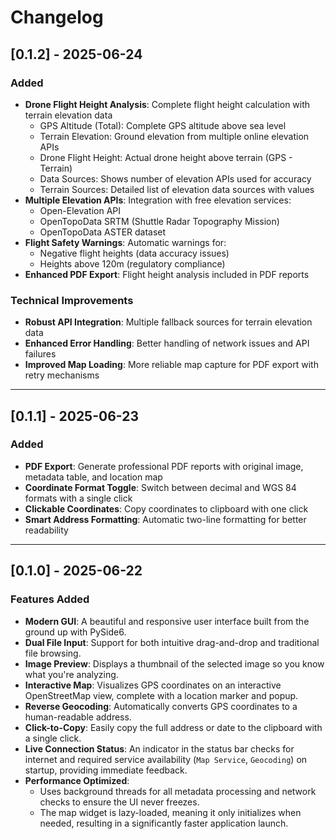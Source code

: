 # Changelog

## [0.1.2] - 2025-06-24

### Added
- **Drone Flight Height Analysis**: Complete flight height calculation with terrain elevation data
  - GPS Altitude (Total): Complete GPS altitude above sea level
  - Terrain Elevation: Ground elevation from multiple online elevation APIs
  - Drone Flight Height: Actual drone height above terrain (GPS - Terrain)
  - Data Sources: Shows number of elevation APIs used for accuracy
  - Terrain Sources: Detailed list of elevation data sources with values
- **Multiple Elevation APIs**: Integration with free elevation services:
  - Open-Elevation API
  - OpenTopoData SRTM (Shuttle Radar Topography Mission)
  - OpenTopoData ASTER dataset
- **Flight Safety Warnings**: Automatic warnings for:
  - Negative flight heights (data accuracy issues)
  - Heights above 120m (regulatory compliance)
- **Enhanced PDF Export**: Flight height analysis included in PDF reports

### Technical Improvements
- **Robust API Integration**: Multiple fallback sources for terrain elevation data
- **Enhanced Error Handling**: Better handling of network issues and API failures
- **Improved Map Loading**: More reliable map capture for PDF export with retry mechanisms

---

## [0.1.1] - 2025-06-23

### Added
- **PDF Export**: Generate professional PDF reports with original image, metadata table, and location map
- **Coordinate Format Toggle**: Switch between decimal and WGS 84 formats with a single click
- **Clickable Coordinates**: Copy coordinates to clipboard with one click
- **Smart Address Formatting**: Automatic two-line formatting for better readability

---

## [0.1.0] - 2025-06-22

### Features Added

- **Modern GUI**: A beautiful and responsive user interface built from the ground up with PySide6.
- **Dual File Input**: Support for both intuitive drag-and-drop and traditional file browsing.
- **Image Preview**: Displays a thumbnail of the selected image so you know what you're analyzing.
- **Interactive Map**: Visualizes GPS coordinates on an interactive OpenStreetMap view, complete with a location marker and popup.
- **Reverse Geocoding**: Automatically converts GPS coordinates to a human-readable address.
- **Click-to-Copy**: Easily copy the full address or date to the clipboard with a single click.
- **Live Connection Status**: An indicator in the status bar checks for internet and required service availability (`Map Service`, `Geocoding`) on startup, providing immediate feedback.
- **Performance Optimized**:
    - Uses background threads for all metadata processing and network checks to ensure the UI never freezes.
    - The map widget is lazy-loaded, meaning it only initializes when needed, resulting in a significantly faster application launch.
